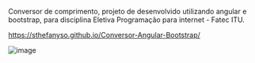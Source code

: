 Conversor de comprimento, projeto de desenvolvido utilizando angular e bootstrap, para disciplina Eletiva Programação para internet - Fatec ITU.

https://sthefanyso.github.io/Conversor-Angular-Bootstrap/

![image](https://user-images.githubusercontent.com/102776084/231637336-4d0e510e-d4b4-4350-bcaa-fe1e23c14bc3.png)
